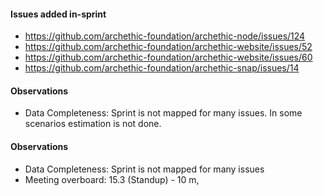 #### Issues added in-sprint

- https://github.com/archethic-foundation/archethic-node/issues/124
- https://github.com/archethic-foundation/archethic-website/issues/52
- https://github.com/archethic-foundation/archethic-website/issues/60
- https://github.com/archethic-foundation/archethic-snap/issues/14


#### Observations
- Data Completeness: Sprint is not mapped for many issues. In some scenarios estimation is not done.


#### Observations
- Data Completeness: Sprint is not mapped for many issues
- Meeting overboard: 15.3 (Standup) - 10 m, 
